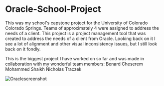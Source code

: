 # Oracle-School-Project
This was my school's capstone project for the University of Colorado Colorado Springs. Teams of approximately 4 were assigned to address the needs of a client.
This project is a project management tool that was created to address the needs of a client from Oracle. Looking back on it I see a lot of alignment and other visual inconsistency issues, but I still look back on it fondly.

This is the biggest project I have worked on so far and was made in collaboration with my wonderful team members:
Benard Cheserem 
Mohammed Shaikh 
Nicholas Traczek



![Oraclescreenshot](https://user-images.githubusercontent.com/98457140/157167057-e2a10870-53ca-428e-b0ed-ed44903dbacc.png)
